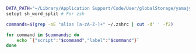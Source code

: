 ```bash
DATA_PATH="~/Library/Application Support/Code/User/globalStorage/yamajyn.commandlist"
setopt sh_word_split # For zsh

commands=$(grep -oE "alias [a-zA-Z-]+" ~/.zshrc | cut -d' ' -f2)

for command in $commands; do
	echo `{"script":"$command","label":"$command"}`
done
```
<!--stackedit_data:
eyJoaXN0b3J5IjpbLTQ1NDI5ODkzOV19
-->